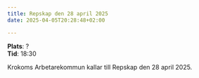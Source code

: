 ```yaml
---
title: Repskap den 28 april 2025
date: 2025-04-05T20:28:48+02:00

---
```


**Plats**: ?  
**Tid**: 18:30

Krokoms Arbetarekommun kallar till Repskap den 28 april 2025.
